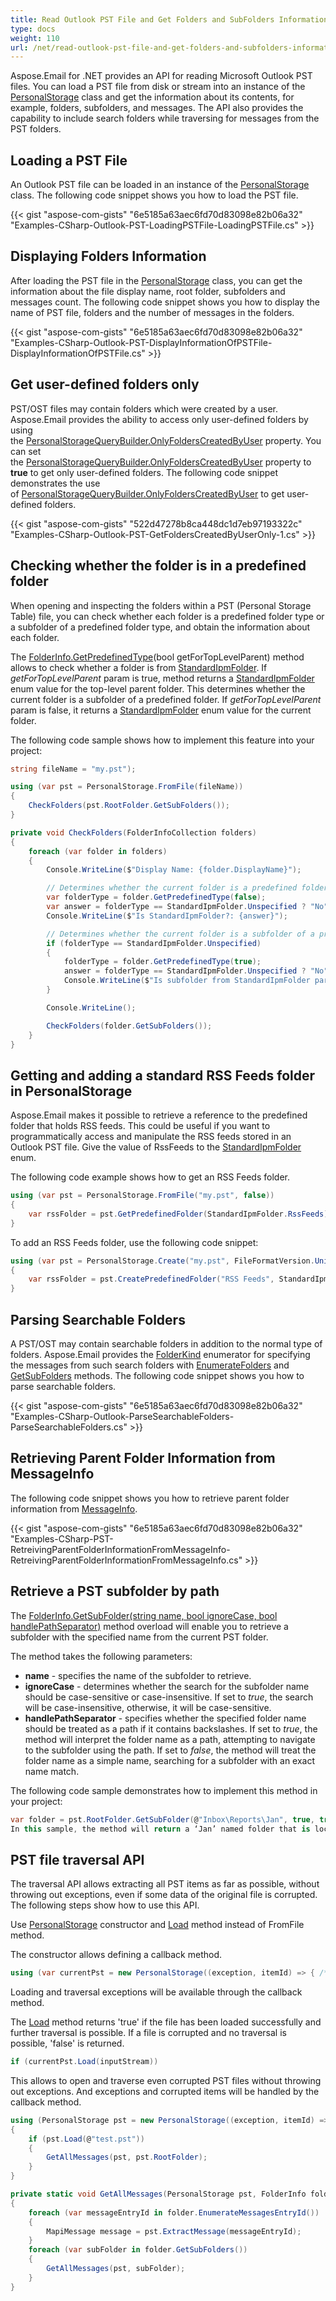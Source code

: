 ```yaml
---
title: Read Outlook PST File and Get Folders and SubFolders Information
type: docs
weight: 110
url: /net/read-outlook-pst-file-and-get-folders-and-subfolders-information/
---
```



Aspose.Email for .NET provides an API for reading Microsoft Outlook PST files. You can load a PST file from disk or stream into an instance of the [PersonalStorage](https://reference.aspose.com/email/net/aspose.email.storage.pst/personalstorage/) class and get the information about its contents, for example, folders, subfolders, and messages. The API also provides the capability to include search folders while traversing for messages from the PST folders.

## **Loading a PST File**

An Outlook PST file can be loaded in an instance of the [PersonalStorage](https://reference.aspose.com/email/net/aspose.email.storage.pst/personalstorage/) class. The following code snippet shows you how to load the PST file.

{{< gist "aspose-com-gists" "6e5185a63aec6fd70d83098e82b06a32" "Examples-CSharp-Outlook-PST-LoadingPSTFile-LoadingPSTFile.cs" >}}

## **Displaying Folders Information**

After loading the PST file in the [PersonalStorage](https://reference.aspose.com/email/net/aspose.email.storage.pst/personalstorage/) class, you can get the information about the file display name, root folder, subfolders and messages count. The following code snippet shows you how to display the name of PST file, folders and the number of messages in the folders.

{{< gist "aspose-com-gists" "6e5185a63aec6fd70d83098e82b06a32" "Examples-CSharp-Outlook-PST-DisplayInformationOfPSTFile-DisplayInformationOfPSTFile.cs" >}}

## **Get user-defined folders only**

PST/OST files may contain folders which were created by a user. Aspose.Email provides the ability to access only user-defined folders by using the [PersonalStorageQueryBuilder.OnlyFoldersCreatedByUser](https://reference.aspose.com/email/net/aspose.email.storage.pst/personalstoragequerybuilder/onlyfolderscreatedbyuser/) property. You can set the [PersonalStorageQueryBuilder.OnlyFoldersCreatedByUser](https://reference.aspose.com/email/net/aspose.email.storage.pst/personalstoragequerybuilder/onlyfolderscreatedbyuser/) property to **true** to get only user-defined folders. The following code snippet demonstrates the use of [PersonalStorageQueryBuilder.OnlyFoldersCreatedByUser](https://reference.aspose.com/email/net/aspose.email.storage.pst/personalstoragequerybuilder/onlyfolderscreatedbyuser/) to get user-defined folders.

{{< gist "aspose-com-gists" "522d47278b8ca448dc1d7eb97193322c" "Examples-CSharp-Outlook-PST-GetFoldersCreatedByUserOnly-1.cs" >}}

## **Checking whether the folder is in a predefined folder** 

When opening and inspecting the folders within a PST (Personal Storage Table) file, you can check whether each folder is a predefined folder type or a subfolder of a predefined folder type, and obtain the information about each folder.

The [FolderInfo.GetPredefinedType](https://reference.aspose.com/email/net/aspose.email.storage.pst/folderinfo/getpredefinedtype/#folderinfogetpredefinedtype-method)(bool getForTopLevelParent) method allows to check whether a folder is from [StandardIpmFolder](https://reference.aspose.com/email/net/aspose.email.storage.pst/standardipmfolder/). If *getForTopLevelParent* param is true, method returns a [StandardIpmFolder](https://reference.aspose.com/email/net/aspose.email.storage.pst/standardipmfolder/) enum value for the top-level parent folder. This determines whether the current folder is a subfolder of a predefined folder. If *getForTopLevelParent* param is false, it returns a [StandardIpmFolder](https://reference.aspose.com/email/net/aspose.email.storage.pst/standardipmfolder/) enum value for the current folder.

The following code sample shows how to implement this feature into your project:

```cs
string fileName = "my.pst");

using (var pst = PersonalStorage.FromFile(fileName))
{
    CheckFolders(pst.RootFolder.GetSubFolders());
}

private void CheckFolders(FolderInfoCollection folders)
{
    foreach (var folder in folders)
    {
        Console.WriteLine($"Display Name: {folder.DisplayName}");

        // Determines whether the current folder is a predefined folder
        var folderType = folder.GetPredefinedType(false);
        var answer = folderType == StandardIpmFolder.Unspecified ? "No" : $"Yes, {folderType}"; 
        Console.WriteLine($"Is StandardIpmFolder?: {answer}");

        // Determines whether the current folder is a subfolder of a predefined folder
        if (folderType == StandardIpmFolder.Unspecified)
        {
            folderType = folder.GetPredefinedType(true);
            answer = folderType == StandardIpmFolder.Unspecified ? "No" : $"Yes, {folderType}";
            Console.WriteLine($"Is subfolder from StandardIpmFolder parent?: {answer}");
        }

        Console.WriteLine();

        CheckFolders(folder.GetSubFolders());
    }
}
```
## **Getting and adding a standard RSS Feeds folder in PersonalStorage**

Aspose.Email makes it possible to retrieve a reference to the predefined folder that holds RSS feeds. This could be useful if you want to programmatically access and manipulate the RSS feeds stored in an Outlook PST file.
Give the value of RssFeeds to the [StandardIpmFolder](https://reference.aspose.com/email/net/aspose.email.storage.pst/standardipmfolder/#standardipmfolder-enumeration) enum.   

The following code example shows how to get an RSS Feeds folder.

```cs
using (var pst = PersonalStorage.FromFile("my.pst", false))
{
    var rssFolder = pst.GetPredefinedFolder(StandardIpmFolder.RssFeeds);
}
```

To add an RSS Feeds folder, use the following code snippet:

```cs
using (var pst = PersonalStorage.Create("my.pst", FileFormatVersion.Unicode))
{
    var rssFolder = pst.CreatePredefinedFolder("RSS Feeds", StandardIpmFolder.RssFeeds);
}
```

## **Parsing Searchable Folders**

A PST/OST may contain searchable folders in addition to the normal type of folders. Aspose.Email provides the [FolderKind](https://reference.aspose.com/email/net/aspose.email.storage.pst/folderkind/) enumerator for specifying the messages from such search folders with [EnumerateFolders](https://reference.aspose.com/email/net/aspose.email.storage.pst/folderinfo/enumeratefolders/#enumeratefolders/) and [GetSubFolders](https://reference.aspose.com/email/net/aspose.email.storage.pst/folderinfo/getsubfolders/#getsubfolders/) methods. The following code snippet shows you how to parse searchable folders.

{{< gist "aspose-com-gists" "6e5185a63aec6fd70d83098e82b06a32" "Examples-CSharp-Outlook-ParseSearchableFolders-ParseSearchableFolders.cs" >}}

## **Retrieving Parent Folder Information from MessageInfo**

The following code snippet shows you how to retrieve parent folder information from [MessageInfo](https://reference.aspose.com/email/net/aspose.email.storage.pst/messageinfo/).

{{< gist "aspose-com-gists" "6e5185a63aec6fd70d83098e82b06a32" "Examples-CSharp-PST-RetreivingParentFolderInformationFromMessageInfo-RetreivingParentFolderInformationFromMessageInfo.cs" >}}

## **Retrieve a PST subfolder by path**

The [FolderInfo.GetSubFolder(string name, bool ignoreCase, bool handlePathSeparator)](https://reference.aspose.com/email/net/aspose.email.storage.pst/folderinfo/getsubfolder/#getsubfolder_2) method overload will enable you to retrieve a subfolder with the specified name from the current PST folder.

The method takes the following parameters:

- **name** - specifies the name of the subfolder to retrieve.
- **ignoreCase** - determines whether the search for the subfolder name should be case-sensitive or case-insensitive. If set to *true*, the search will be case-insensitive, otherwise, it will be case-sensitive.
- **handlePathSeparator** - specifies whether the specified folder name should be treated as a path if it contains backslashes. If set to *true*, the method will interpret the folder name as a path, attempting to navigate to the subfolder using the path. If set to *false*, the method will treat the folder name as a simple name, searching for a subfolder with an exact name match.
  
The following code sample demonstrates how to implement this method in your project:

```cs
var folder = pst.RootFolder.GetSubFolder(@"Inbox\Reports\Jan", true, true);
In this sample, the method will return a ‘Jan’ named folder that is located at the Inbox\Reports\ path relative to the root folder.
```

## **PST file traversal API**

The traversal API allows extracting all PST items as far as possible, without throwing out exceptions, even if some data of the original file is corrupted.
The following steps show how to use this API.

Use [PersonalStorage](https://reference.aspose.com/email/net/aspose.email.storage.pst/personalstorage/) constructor and [Load](https://reference.aspose.com/email/net/aspose.email.storage.pst/personalstorage/load/) method instead of FromFile method.

The constructor allows defining a callback method.

```csharp
using (var currentPst = new PersonalStorage((exception, itemId) => { /* Exception handling  code. */ }))
```

Loading and traversal exceptions will be available through the callback method.

The [Load](https://reference.aspose.com/email/net/aspose.email.storage.pst/personalstorage/load/) method returns 'true' if the file has been loaded successfully and further traversal is possible. If a file is corrupted and no traversal is possible, 'false' is returned.

```csharp
if (currentPst.Load(inputStream))
```

This allows to open and traverse even corrupted PST files without throwing out exceptions. And exceptions and corrupted items will be handled by the callback method.

```csharp
using (PersonalStorage pst = new PersonalStorage((exception, itemId) => { /* Exception handling  code. */ }))
{
    if (pst.Load(@"test.pst"))
	{
		GetAllMessages(pst, pst.RootFolder);
	}
}

private static void GetAllMessages(PersonalStorage pst, FolderInfo folder)
{
    foreach (var messageEntryId in folder.EnumerateMessagesEntryId())
    {
        MapiMessage message = pst.ExtractMessage(messageEntryId);
    }
    foreach (var subFolder in folder.GetSubFolders())
    {
        GetAllMessages(pst, subFolder);
    }
}
```
